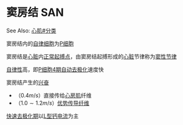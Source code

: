 # 窦房结 SAN

See Also: [心肌#分类](心肌.md#分类)

窦房结内的[自律细胞](自律细胞.md)为[P细胞](P细胞.md)

窦房结是[心脏](心脏.md)内[正常起搏点](正常起搏点.md)，由窦房结起搏形成的[心脏](心脏.md)节律称为[窦性节律](窦性节律.md)

[自律性](自律性.md)高，即[P细胞](P细胞.md)[4期自动去极化](4期自动去极化.md)速度快

窦房结产生的[兴奋](兴奋.md)
- （$0.4m/s$）直接传给[心房肌](心房肌.md)纤维
- （$1.0\sim1.2m/s$）[优势传导纤维](优势传导纤维.md)

[快速去极化期](快速去极化期.md)以[L型钙电流](L型钙电流.md)为主
